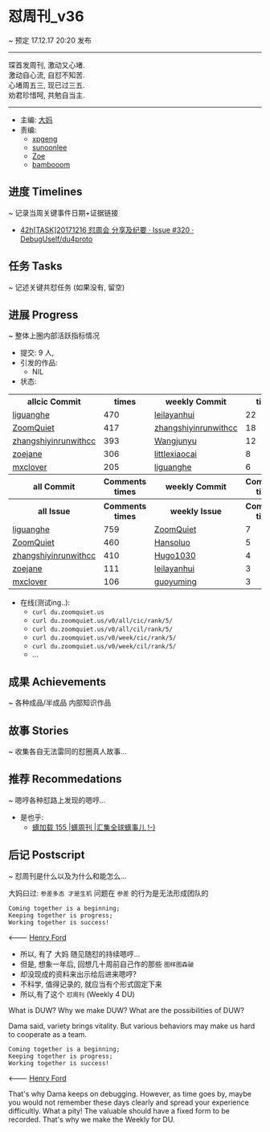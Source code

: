# 怼周刊_v36
~ 预定 17.12.17 20:20 发布

-----------------------------------------

琛首发周刊, 激动又心堵.  
激动自心流, 自怼不知苦.  
心堵周五三, 现已过三五.  
劝君珍惜呵, 共勉自当主.

-----------------------------------------

- 主编: [大妈](http://du.zoomquiet.io/2014-02/ac0-zq/)
- 责编:
    + [xpgeng](http://du.zoomquiet.io/2017-04/about-xpgeng/)
    + [sunoonlee](http://du.zoomquiet.io/2017-04/about-sunoonlee/)
    + [Zoe](http://du.zoomquiet.io/2017-04/about-zoe/)
    + [bambooom](http://du.zoomquiet.io/2017-04/about-bambooom/)

## 进度 Timelines
~ 记录当周关键事件日期+证据链接

- [42h[TASK]20171216 怼周会 分享及纪要 · Issue #320 · DebugUself/du4proto](https://github.com/DebugUself/du4proto/issues/320)

## 任务 Tasks
~ 记述关键共怼任务 (如果没有, 留空)




## 进展 Progress
~ 整体上圈内部活跃指标情况

- 提交: 9 人,
- 引发的作品:
	+ NIL
- 状态:

<table>
<tr><th>allcic Commit</th><th> times</th><th>weekly Commit</th><th> times</th></tr>
<tr><td>
            <a href='http://github.com/liguanghe'>liguanghe</a></td><td>470</td>
        <td>
            <a href='http://github.com/leilayanhui'>leilayanhui</a></td><td>22</td>

<tr><td>
            <a href='http://github.com/ZoomQuiet'>ZoomQuiet</a></td><td>417</td>
        <td>
            <a href='http://github.com/zhangshiyinrunwithcc'>zhangshiyinrunwithcc</a></td><td>18</td>

<tr><td>
            <a href='http://github.com/zhangshiyinrunwithcc'>zhangshiyinrunwithcc</a></td><td>393</td>
        <td>
            <a href='http://github.com/Wangjunyu'>Wangjunyu</a></td><td>12</td>

<tr><td>
            <a href='http://github.com/zoejane'>zoejane</a></td><td>306</td>
        <td>
            <a href='http://github.com/littlexiaocai'>littlexiaocai</a></td><td>8</td>

<tr><td>
            <a href='http://github.com/mxclover'>mxclover</a></td><td>205</td>
        <td>
            <a href='http://github.com/liguanghe'>liguanghe</a></td><td>6</td>

<tr><th>all Commit </th><th>Comments times</th><th>weekly Commit</th><th>Comments times</th></tr>
<tr><th>all Issue </th><th>Comments times</th><th>weekly Issue</th><th>Comments times</th></tr>
<tr><td>
            <a href='http://github.com/liguanghe'>liguanghe</a></td><td>759</td>
        <td>
            <a href='http://github.com/ZoomQuiet'>ZoomQuiet</a></td><td>7</td>

<tr><td>
            <a href='http://github.com/ZoomQuiet'>ZoomQuiet</a></td><td>460</td>
        <td>
            <a href='http://github.com/Hansoluo'>Hansoluo</a></td><td>5</td>

<tr><td>
            <a href='http://github.com/zhangshiyinrunwithcc'>zhangshiyinrunwithcc</a></td><td>410</td>
        <td>
            <a href='http://github.com/Hugo1030'>Hugo1030</a></td><td>4</td>

<tr><td>
            <a href='http://github.com/zoejane'>zoejane</a></td><td>111</td>
        <td>
            <a href='http://github.com/leilayanhui'>leilayanhui</a></td><td>3</td>

<tr><td>
            <a href='http://github.com/mxclover'>mxclover</a></td><td>106</td>
        <td>
            <a href='http://github.com/guoyuming'>guoyuming</a></td><td>3</td>

</table>

- 在线(测试ing..):
    + `curl du.zoomquiet.us`
    + `curl du.zoomquiet.us/v0/all/cic/rank/5/`
    + `curl du.zoomquiet.us/v0/all/cil/rank/5/`
    + `curl du.zoomquiet.us/v0/week/cic/rank/5/`
    + `curl du.zoomquiet.us/v0/week/cil/rank/5/`
    + ...


## 成果 Achievements
~ 各种成品/半成品 内部知识作品


## 故事 Stories
~ 收集各自无法雷同的怼圈真人故事...

## 推荐 Recommedations
~ 嗯哼各种怼路上发现的嗯哼...

- 是也乎:
    + [蠎加载 155 |蠎周刊 |汇集全球蠎事儿 !-)](http://weekly.pychina.org/importpython/importpython-155.html)
    


## 后记 Postscript
~ 怼周刊是什么以及为什么和能怎么...

大妈曰过: `参差多态 才是生机`
问题在 `参差` 的行为是无法形成团队的

	Coming together is a beginning; 
	Keeping together is progress; 
	Working together is success!

<--- [Henry Ford](https://www.brainyquote.com/quotes/quotes/h/henryford121997.html)

- 所以, 有了 大妈 随见随怼的持续嗯哼...
- 但是, 想象一年后, 回想几十周前自己作的那些 `图样图森破` 
- 却没现成的资料来出示给后进来嗯哼?
- 不科学, 值得记录的, 就应当有个形式固定下来
- 所以,有了这个 `怼周刊` (Weekly 4 DU)

What is DUW?
Why we make DUW?
What are the possibilities of DUW?

Dama said, variety brings vitality.
But various behaviors may make us hard to cooperate as a team.

	Coming together is a beginning; 
	Keeping together is progress; 
	Working together is success!

<--- [Henry Ford](https://www.brainyquote.com/quotes/quotes/h/henryford121997.html)

That's why Dama keeps on debugging.
However, as time goes by, maybe you would not remember these days clearly and spread your experience difficultly.
What a pity!
The valuable should have a fixed form to be recorded.
That's why we make the Weekly for DU.



